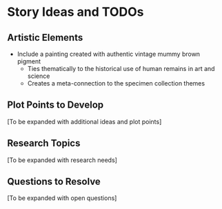 # Story Ideas and TODOs

## Artistic Elements
- Include a painting created with authentic vintage mummy brown pigment
  - Ties thematically to the historical use of human remains in art and science
  - Creates a meta-connection to the specimen collection themes

## Plot Points to Develop
[To be expanded with additional ideas and plot points]

## Research Topics
[To be expanded with research needs]

## Questions to Resolve
[To be expanded with open questions] 
